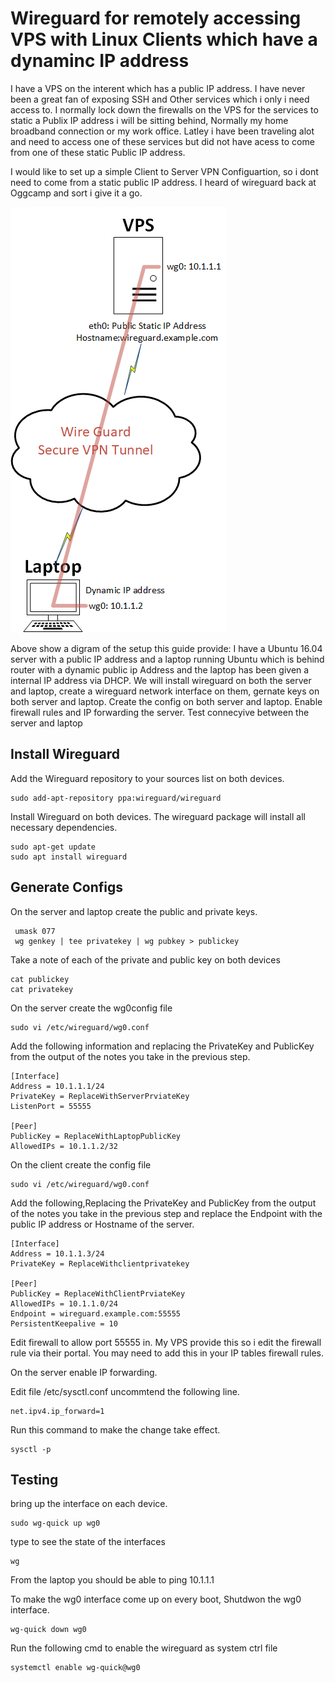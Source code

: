 # Wireguard for remotely accessing VPS with Linux Clients which have a dynaminc IP address

I have a VPS on the interent which has a public IP address. I have never been a great fan of exposing SSH and Other services which i only i need access to. I normally lock down the firewalls on the VPS for the services to static a Publix IP address i will be sitting behind, Normally my home broadband connection or my work office. Latley i have been traveling alot and need to access one of these services but did not have acess to come from one of these static Public IP address.

I would like to set up a simple Client to Server VPN Configuartion, so i dont need to come from a static public IP address. I heard of wireguard back at Oggcamp and sort i give it a go.


![Wireguard Overview](wireguard.png)

Above show a digram of the setup this guide provide: I have a Ubuntu 16.04 server with a public IP address and a laptop running Ubuntu which is behind router with a dynamic public ip Address and the laptop has been given a internal IP address via DHCP. We will install wireguard on both the server and laptop, create a wireguard network interface on them, gernate keys on both server and laptop. Create the config on both server and laptop. Enable firewall rules and IP forwarding the server. Test connecyive between the server and laptop

## Install Wireguard

Add the Wireguard repository to your sources list on both devices. 
```
sudo add-apt-repository ppa:wireguard/wireguard
```

Install Wireguard on both devices. The wireguard package will install all necessary dependencies.

```
sudo apt-get update
sudo apt install wireguard
```

## Generate Configs

On the server and laptop create the public and private keys.
```
 umask 077
 wg genkey | tee privatekey | wg pubkey > publickey

```
Take a note of each of the private and public key on both devices
```
cat publickey
cat privatekey
```
On the server create the wg0config file

```
sudo vi /etc/wireguard/wg0.conf
```
Add the following information and replacing the PrivateKey and PublicKey from the output of the notes you take in the previous step.
```
[Interface]
Address = 10.1.1.1/24
PrivateKey = ReplaceWithServerPrviateKey
ListenPort = 55555

[Peer]
PublicKey = ReplaceWithLaptopPublicKey
AllowedIPs = 10.1.1.2/32
```

On the client create the config file

```
sudo vi /etc/wireguard/wg0.conf
```
Add the following,Replacing the PrivateKey and PublicKey from the output of the notes you take in the previous step and replace the Endpoint with the public IP address or Hostname of the server.
```
[Interface]
Address = 10.1.1.3/24
PrivateKey = ReplaceWithclientprivatekey

[Peer]
PublicKey = ReplaceWithClientPrviateKey
AllowedIPs = 10.1.1.0/24
Endpoint = wireguard.example.com:55555
PersistentKeepalive = 10
````

Edit firewall to allow port 55555 in. My VPS provide this so i edit the firewall rule via their portal. You may need to add this in your IP tables firewall rules.

On the server enable IP forwarding.

Edit file /etc/sysctl.conf uncommtend the following line.

```
net.ipv4.ip_forward=1
```
Run this command to make the change take effect.
```
sysctl -p
```
## Testing

bring up the interface on each device.
```
sudo wg-quick up wg0
```
type to see the state of the interfaces
```
wg
```
From the laptop you should be able to ping 10.1.1.1

To make the wg0 interface come up on every boot, Shutdwon the wg0 interface.
```
wg-quick down wg0
```
Run the following cmd to enable the wireguard as system ctrl file
```
systemctl enable wg-quick@wg0
```

